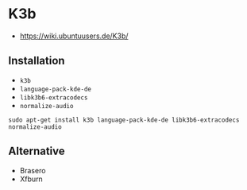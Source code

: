 # K3b

+   <https://wiki.ubuntuusers.de/K3b/>



## Installation

+   `k3b`
+	`language-pack-kde-de`
+	`libk3b6-extracodecs`
+	`normalize-audio`

<!---->

    sudo apt-get install k3b language-pack-kde-de libk3b6-extracodecs normalize-audio



## Alternative

+	Brasero
+	Xfburn
